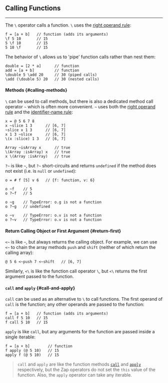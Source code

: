 ## Calling Functions

---

The `\` operator calls a function. `\` uses the [right operand rule](?Syntax#right-operand-rule):

```
f = [a + b]   // function (adds its arguments)
\f 5 10       // 15 
5 \f 10       // 15
5 10 \f       // 15
```

The behavior of `\` allows us to 'pipe' function calls rather than nest them:

```
double = [2 * a]      // function
add = [a + b]         // function
\double 5 \add 20     // 30 (piped calls)
\add (\double 5) 20   // 30 (nested calls)
```

#### Methods {#calling-methods}

`\` can be used to call methods, but there is also a dedicated method call operator `~` which is often more convenient. `~` uses both the [right operand rule](?Syntax#right-operand-rule) and the [identifier-name rule](?Syntax#identifier-name-rule):

```
x = @ 5 6 7 8
x ~slice 1 3      // [6, 7]
~slice x 1 3      // [6, 7]
x 1 3 ~slice      // [6, 7]
\(x :slice) 1 3   // [6, 7]

Array ~isArray x      // true
\(Array :isArray) x   // true
x \(Array :isArray)   // true
```

`?~` is like `~`, but `?~` short-circuits and returns `undefined` if the method does not exist (i.e. is `null` or `undefined`):

```
o = # f [5] v 6   // {f: function, v: 6}

o ~f    // 5
o ?~f   // 5

o ~g    // TypeError: o.g is not a function
o ?~g   // undefined

o ~v    // TypeError: o.v is not a function
o ?~v   // TypeError: o.v is not a function
```

#### Return Calling Object or First Argument {#return-first}

`<~` is like `~`, but always returns the calling object. For example, we can use `<~` to chain the array methods `push` and `shift` (neither of which return the calling array):

```
@ 5 6 <~push 7 <~shift   // [6, 7]
```

Similarly, `<\` is like the function call operator `\`, but `<\` returns the first argument passed to the function.

#### `call` and `apply` {#call-and-apply}

`call` can be used as an alternative to `\` to call functions. The first operand of `call` is the function; any other operands are passed to the function:

```
f = [a + b]   // function (adds its arguments)
call f 5 10   // 15 
f call 5 10   // 15
```

`apply` is like `call`, but any arguments for the function are passed inside a single iterable:

```
f = [a + b]        // function
f apply (@ 5 10)   // 15
apply f (@ 5 10)   // 15
```

> `call` and `apply` are like the function methods [`call`](https://developer.mozilla.org/en-US/docs/Web/JavaScript/Reference/Global_Objects/Function/call) and [`apply`](https://developer.mozilla.org/en-US/docs/Web/JavaScript/Reference/Global_Objects/Function/apply) respectively, but the Zap operators do not set the `this` value of the function. Also, the `apply` operator can take any iterable.

